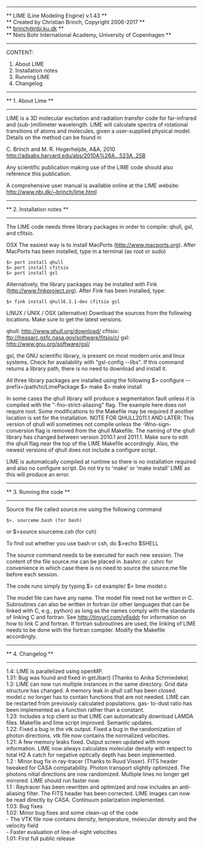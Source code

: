 ******************************************************************************
**   LIME (Line Modeling Engine) v.1.43  **  
**   Created by Christian Brinch, Copyright 2006-2017  **  
**   brinch@nbi.ku.dk  **  
**   Niels Bohr International Academy, University of Copenhagen                         **
******************************************************************************

CONTENT:  
  1. About LIME  
  2. Installation notes  
  3. Running LIME  
  4. Changelog  
  
  
******************************************************************************  
**   1. About Lime                                                          **
******************************************************************************
LIME is a 3D molecular excitation and radiation transfer code for far-infrared 
and (sub-)millimeter wavelength. LIME will calculate spectra of rotational 
transitions of atoms and molecules, given a user-supplied physical model. 
Details on the method can be found in 

C. Brinch and M. R. Hogerheijde, A&A, 2010
http://adsabs.harvard.edu/abs/2010A%26A...523A..25B

Any scientific publication making use of the LIME code should also reference 
this publication. 

A comprehensive user manual is available online at the LIME website: 
http://www.nbi.dk/~brinch/lime.html





******************************************************************************  
**   2. Installation notes                                                  **
******************************************************************************

The LIME code needs three library packages in order to compile: qhull, gsl, 
and cfitsio. 


OSX
The easiest way is to install MacPorts (http://www.macports.org). After 
MacPorts has been installed, type in a terminal (as root or sudo) 
    
    $> port install qhull
    $> port install cfitsio
    $> port install gsl

Alternatively, the library packages may be installed with Fink
(http://www.finkproject.org). After Fink has been installed, type:

    $> fink install qhull6.3.1-dev cfitsio gsl

LINUX / UNIX / OSX (alternative)
Download the sources from the following locations. Make sure to get the latest
versions.

qhull:   http://www.qhull.org/download/
cfitsio: ftp://heasarc.gsfc.nasa.gov/software/fitsio/c/
gsl:     http://www.gnu.org/software/gsl/

gsl, the GNU scientific library, is present on most modern unix and linux 
systems. Check for availability with "gsl-config --libs". If this command 
returns a library path, there is no need to download and install it. 

All three library packages are installed using the following
    $> configure --prefix=/path/to/LimePackage
    $> make 
    $> make install	

In some cases the qhull library will produce a segmentation fault unless it is 
compiled with the "-fno-strict-aliasing" flag. The example here does not 
require root. Some modifications to the Makefile may be required if another
location is set for the installation.
NOTE FOR QHULL2011.1 AND LATER: This version of qhull will sometimes not compile 
unless the -Wno-sign-conversion flag is removed from the qhull Makefile. The 
naming of the qhull library has changed between version 2010.1 and 2011.1. Make 
sure to edit the qhull flag near the top of the LIME Makefile accordingly. Also,
the newest versions of qhull does not include a configure script.

LIME is automatically compiled at runtime so there is no installation required 
and also no configure script. Do not try to 'make' or 'make install' LIME as this 
will produce an error.  



******************************************************************************  
**   3. Running the code                                                    **
******************************************************************************
Source the file called source.me using the following command
	
    $>. sourceme.bash (for bash) 
or
    $>source sourceme.csh (for csh)

To find out whether you use bash or csh, do
    $>echo $SHELL 

The source command needs to be executed for each new session. The content of 
the file source.me can be placed in .bashrc or .cshrc for convenience in which 
case there is no need to source the source.me file before each session.

The code runs simply by typing
    $> cd example/
    $> lime model.c

The model file can have any name. The model file need not be written in C. 
Subroutines can also be written in fortran (or other languages that can be 
linked with C, e.g., python) as long as the names comply with the standards of 
linking C and fortran. See http://tinyurl.com/y6sddr for information on how to 
link C and fortran. If fortran subroutines are used, the linking of LIME 
needs to be done with the fortran compiler. Modify the Makefile accordingly.





******************************************************************************  
**   4. Changelog                                                           **
******************************************************************************
1.4:  LIME is parallelized using openMP.  
1.31: Bug was found and fixed in getJbar() (Thanks to Anika Schmiedeke)  
1.3:  LIME can now run multiple instances in the same directory. Grid data
      structure has changed. A memory leak in qhull call has been closed. 
      model.c no longer has to contain functions that are not needed.
      LIME can be restarted from previously calculated populations. gas-
      to-dust ratio has been implemented as a function rather than a constant.  
1.23: Includes a tcp client so that LIME can automatically download LAMDA
      files. Makefile and lime script improved. Semantic updates.  
1.22: Fixed a bug in the vtk output. Fixed a bug in the randomization of 
      photon directions. vtk file now contains the normalized velocities.  
1.21: A few memory leaks fixed. Output screen updated with more information.
      LIME now always calculates molecular density with respect to total H2
      A catch for negative optically depth has been implemented.  
1.2 : Minor bug fix in ray-tracer (Thanks to Ruud Visser). FITS header 
      tweaked for CASA compatability. Photon transport slightly optimized.
      The photons nitial directions are now randomized. Multiple lines no 
      longer get mirrored. LIME should run faster now.    
1.1 : Raytracer has been rewritten and optimized and now includes an anti-
      aliasing filter. The FITS header has been corrected. LIME images can
      now be read directly by CASA. Continuum polarization implemented.  
1.03: Bug fixes  
1.02: Minor bug fixes and some clean-up of the code  
      - The VTK file now contains density, temperature, molecular density and
	 the velocity field  
      - Faster evaluation of line-of-sight velocities  
1.01: First full public release  



